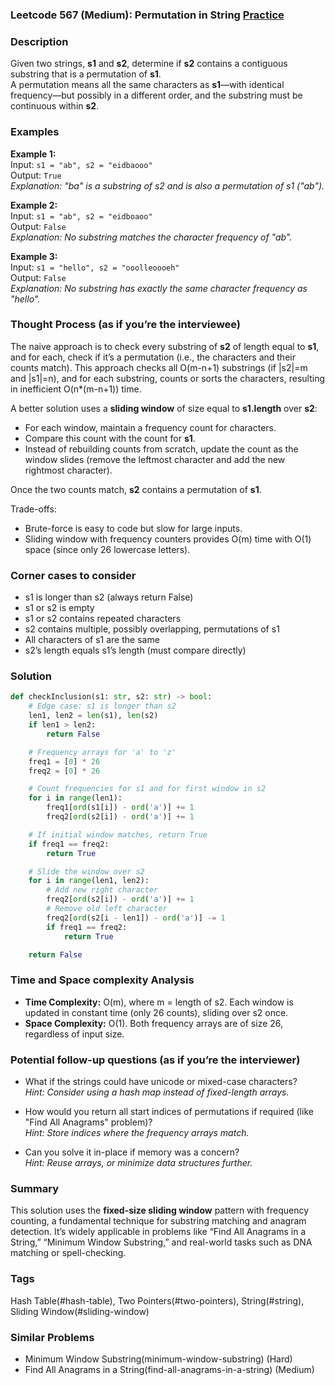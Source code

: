 ### Leetcode 567 (Medium): Permutation in String [Practice](https://leetcode.com/problems/permutation-in-string)

### Description  
Given two strings, **s1** and **s2**, determine if **s2** contains a contiguous substring that is a permutation of **s1**.  
A permutation means all the same characters as **s1**—with identical frequency—but possibly in a different order, and the substring must be continuous within **s2**.

### Examples  

**Example 1:**  
Input: `s1 = "ab", s2 = "eidbaooo"`  
Output: `True`  
*Explanation: "ba" is a substring of s2 and is also a permutation of s1 ("ab").*

**Example 2:**  
Input: `s1 = "ab", s2 = "eidboaoo"`  
Output: `False`  
*Explanation: No substring matches the character frequency of "ab".*

**Example 3:**  
Input: `s1 = "hello", s2 = "ooolleoooeh"`  
Output: `False`  
*Explanation: No substring has exactly the same character frequency as "hello".*

### Thought Process (as if you’re the interviewee)  
The naive approach is to check every substring of **s2** of length equal to **s1**, and for each, check if it’s a permutation (i.e., the characters and their counts match). This approach checks all O(m-n+1) substrings (if |s2|=m and |s1|=n), and for each substring, counts or sorts the characters, resulting in inefficient O(n\*(m-n+1)) time.

A better solution uses a **sliding window** of size equal to **s1.length** over **s2**:
- For each window, maintain a frequency count for characters.
- Compare this count with the count for **s1**.
- Instead of rebuilding counts from scratch, update the count as the window slides (remove the leftmost character and add the new rightmost character).

Once the two counts match, **s2** contains a permutation of **s1**.

Trade-offs:  
- Brute-force is easy to code but slow for large inputs.
- Sliding window with frequency counters provides O(m) time with O(1) space (since only 26 lowercase letters).

### Corner cases to consider  
- s1 is longer than s2 (always return False)
- s1 or s2 is empty
- s1 or s2 contains repeated characters
- s2 contains multiple, possibly overlapping, permutations of s1
- All characters of s1 are the same
- s2’s length equals s1’s length (must compare directly)

### Solution

```python
def checkInclusion(s1: str, s2: str) -> bool:
    # Edge case: s1 is longer than s2
    len1, len2 = len(s1), len(s2)
    if len1 > len2:
        return False

    # Frequency arrays for 'a' to 'z'
    freq1 = [0] * 26
    freq2 = [0] * 26

    # Count frequencies for s1 and for first window in s2
    for i in range(len1):
        freq1[ord(s1[i]) - ord('a')] += 1
        freq2[ord(s2[i]) - ord('a')] += 1

    # If initial window matches, return True
    if freq1 == freq2:
        return True

    # Slide the window over s2
    for i in range(len1, len2):
        # Add new right character
        freq2[ord(s2[i]) - ord('a')] += 1
        # Remove old left character
        freq2[ord(s2[i - len1]) - ord('a')] -= 1
        if freq1 == freq2:
            return True

    return False
```

### Time and Space complexity Analysis  

- **Time Complexity:** O(m), where m = length of s2. Each window is updated in constant time (only 26 counts), sliding over s2 once.
- **Space Complexity:** O(1). Both frequency arrays are of size 26, regardless of input size.

### Potential follow-up questions (as if you’re the interviewer)  

- What if the strings could have unicode or mixed-case characters?  
  *Hint: Consider using a hash map instead of fixed-length arrays.*

- How would you return all start indices of permutations if required (like "Find All Anagrams" problem)?  
  *Hint: Store indices where the frequency arrays match.*

- Can you solve it in-place if memory was a concern?  
  *Hint: Reuse arrays, or minimize data structures further.*

### Summary
This solution uses the **fixed-size sliding window** pattern with frequency counting, a fundamental technique for substring matching and anagram detection. It’s widely applicable in problems like “Find All Anagrams in a String,” “Minimum Window Substring,” and real-world tasks such as DNA matching or spell-checking.

### Tags
Hash Table(#hash-table), Two Pointers(#two-pointers), String(#string), Sliding Window(#sliding-window)

### Similar Problems
- Minimum Window Substring(minimum-window-substring) (Hard)
- Find All Anagrams in a String(find-all-anagrams-in-a-string) (Medium)